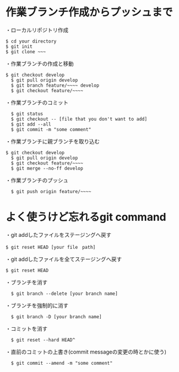 # 作業ブランチ作成からプッシュまで

・ローカルリポジトリ作成

    $ cd your directory
    $ git init
    $ git clone ~~~

・作業ブランチの作成と移動

  	$ git checkout develop
	  $ git pull origin develop
	  $ git branch feature/~~~~ develop
	  $ git checkout feature/~~~~

・作業ブランチのコミット

	  $ git status
	  $ git checkout -- [file that you don't want to add]
	  $ git add --all
	  $ git commit -m "some comment"

・作業ブランチに親ブランチを取り込む

    $ git checkout develop
	  $ git pull origin develop
	  $ git checkout feature/~~~~
	  $ git merge --no-ff develop

・作業ブランチのプッシュ

	  $ git push origin feature/~~~~

# よく使うけど忘れるgit command

・git addしたファイルをステージングへ戻す

    $ git reset HEAD [your file　path]

・git addしたファイルを全てステージングへ戻す
	  
    $ git reset HEAD

・ブランチを消す

	  $ git branch --delete [your branch name]

・ブランチを強制的に消す

	  $ git branch -D [your branch name]

・コミットを消す

	  $ git reset --hard HEAD^

・直前のコミットの上書き(commit messageの変更の時とかに使う)

	  $ git commit --amend -m "some comment"
